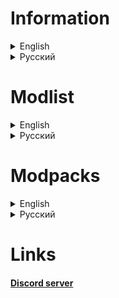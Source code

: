# Information
<details>
	<summary>English</summary>
	Modpack contains mods that fix bugs and optimize performance. Also redesigned HUD for better display of information and added mods for improvement (e.g. Hold Scan Button, FasterItemDropship). More details in the modlist.
</details>

<details>
	<summary>Русский</summary>
	Сборка содержит моды, которые исправляют баги и оптимизируют производительность. Также переработан HUD для более удобного отображения информации и добавлены моды на улучшение(напр. Hold Scan Button, FasterItemDropship). Более подробно в списке модов.
</details>

# Modlist
<details>
	<summary>English</summary>
<br>

|Mod                                                                                                          |Description                                                                                    |Author          |
|-------------------------------------------------------------------------------------------------------------|-----------------------------------------------------------------------------------------------|----------------|
|[BetterEXP](https://thunderstore.io/c/lethal-company/p/Swaggies/BetterEXP/)                                  |Replace the vanilla EXP system                                                                 |Swaggies        |
|[BetterItemScan](https://thunderstore.io/c/lethal-company/p/PopleZoo/BetterItemScan/)                        |Makes it easier to scan a group of items                                                       |PopleZoo        |
|[CleanerLogs](https://thunderstore.io/c/lethal-company/p/EliteMasterEric/CleanerLogs/)                       |Reduces log spam to boost performance                                                          |EliteMasterEric |
|[CullFactory](https://thunderstore.io/c/lethal-company/p/fumiko/CullFactory/)                                |Stops rendering interior rooms that aren't visible                                             |fumiko          |
|[DiscountAlert](https://thunderstore.io/c/lethal-company/p/akechii/DiscountAlert/)                           |Alerts you which items have a discount when the round begins                                   |akechii         |
|[DoorFix](https://thunderstore.io/c/lethal-company/p/itsmeowdev/DoorFix/)                                    |Fixes the hitbox of doors so items can be picked up through open doors more easily             |fumikitmeowdev  |
|[EladsHUD](https://thunderstore.io/c/lethal-company/p/EladNLG/EladsHUD/)                                     |Replaces your health stamina and battery with better UI                                        |EladNLG         |
|[EnemySoundFixes](https://thunderstore.io/c/lethal-company/p/ButteryStancakes/EnemySoundFixes/)              |Fixes numerous issues with missing sound effects, or SFX playing when they shouldn't           |ButteryStancakes|
|[FasterItemDropship](https://thunderstore.io/c/lethal-company/p/FlipMods/FasterItemDropship/)                |Makes the Item Dropship arrive and leave faster                                                |FlipMods        |
|[FireExitFlip](https://thunderstore.io/c/lethal-company/p/PC/FireExitFlip/)                                  |When entering through fire exit this makes you turn away from the door                         |PC              |
|[FixRPCLag](https://thunderstore.io/c/lethal-company/p/Bobbie/FixRPCLag/)                                    |Fixes RPC lag                                                                                  |Bobbie          |
|[HideChat](https://thunderstore.io/c/lethal-company/p/Monkeytype/HideChat/)                                  |Fully fade out the text chat when not in use                                                   |Monkeytype      |
|[Hold Scan Button](https://thunderstore.io/c/lethal-company/p/FutureSavior/Hold_Scan_Button/)                |Allows you to hold the scan button to continuously keep scanning                               |FutureSavior    |
|[honeysedit](https://thunderstore.io/c/lethal-company/p/HT/honeysedit/)                                      |Add Cause of Death to the performance report, rebuilt and better than ever                     |HT              |
|[LateCompany](https://thunderstore.io/c/lethal-company/p/anormaltwig/LateCompany/)                           |Allow players to join after the game starts                                                    |anormaltwig     |
|[LCBetterClock](https://thunderstore.io/c/lethal-company/p/BlueAmulet/LCBetterClock/)                        |Replaces the clock with a more comfortable                                                     |BlueAmulet      |
|[LCBetterSaves](https://thunderstore.io/c/lethal-company/p/Pooble/LCBetterSaves/)                            |Allow to create multiple saves beyond the original three                                       |Pooble          |
|[LCBetterSavesFix](https://thunderstore.io/c/lethal-company/p/Zehs/LCBetterSavesFix/)                        |Fixes the LCBetterSaves mod to work properly with the LethalModDataLib mod                     |Zehs            |
|[LCMaxSoundsFix](https://thunderstore.io/c/lethal-company/p/Hardy/LCMaxSoundsFix/)                           |Increase max number of simultaneous playing sounds                                             |Hardy           |
|[LethalCompany InputUtils](https://thunderstore.io/c/lethal-company/p/Rune580/LethalCompany_InputUtils/)     |Provides an alternative UI that allows for supporting mods to have in-game re-bindable keybinds|Rune580         |
|[LethalConfig](https://thunderstore.io/c/lethal-company/p/AinaVT/LethalConfig/)                              |Provides an in-game config menu for players to edit their configs                              |AinaVT          |
|[Loadstone](https://thunderstore.io/c/lethal-company/p/AdiBTW/Loadstone/)                                    |Reduces stuttering during level loading                                                        |AdiBTW          |
|[MoreCompany](https://thunderstore.io/c/lethal-company/p/notnotnotswipez/MoreCompany/)                       |A stable lobby player count expansion mod. With cosmetics!                                     |notnotnotswipez |
|[NoAll2Handed](https://thunderstore.io/c/lethal-company/p/MettaurSp/NoAll2Handed/)                           |On dungeon generation with a fixed item type, reroll if its two handed                         |MettaurSp       |
|[NoMoreCompanyLogo](https://thunderstore.io/c/lethal-company/p/DaXcess/NoMoreCompanyLogo/)                   |Remove MoreCompany logo                                                                        |DaXcess         |
|[NoSellLimit](https://thunderstore.io/c/lethal-company/p/DaXcess/NoMoreCompanyLogo/)                         |Remove the limit of items that can be placed on the deposit desk                               |ViViKo          |
|[OrbitRecharge](https://thunderstore.io/c/lethal-company/p/mrov/OrbitRecharge/)                              |Automatically recharge all items on ship when going into orbit                                 |mrov            |
|[PathfindingLagFix](https://thunderstore.io/c/lethal-company/p/Zaggy1024/PathfindingLagFix/)                 |Fix stutters caused by the AI of Brackens and Snare Fleas                                      |Zaggy1024       |
|[QuickRestart](https://thunderstore.io/c/lethal-company/p/AllToasters/QuickRestart/)                         |Allows you to easily restart your game via a command `/restart` in chat                        |AllToasters     |
|[SellTracker](https://thunderstore.io/c/lethal-company/p/NutNutty/SellTracker/)                              |Displays your quota and the calculated value of the scrap you are currently selling            |NutNutty        |
|[Spectator Voice Icon Fix](https://thunderstore.io/c/lethal-company/p/ficcialfaint/Spectator_Voice_Icon_Fix/)|Fixes a visual bug wrongly showing the speaking icon when in spectator mode with push-to-talk  |ficcialfaint    |
|[TerminalFormatter](https://thunderstore.io/c/lethal-company/p/mrov/TerminalFormatter/)                      |Rework of terminal's pages                                                                     |mrov            |
|[Touchscreen](https://thunderstore.io/c/lethal-company/p/TheDeadSnake/Touchscreen/)                          |Allows players to interact with the ship monitor                                               |TheDeadSnake    |


</details>

<details>
	<summary>Русский</summary>
<br>

|Мод                                                                                                          |Описание                                                                                     |Автор           |
|-------------------------------------------------------------------------------------------------------------|---------------------------------------------------------------------------------------------|----------------|
|[BetterEXP](https://thunderstore.io/c/lethal-company/p/Swaggies/BetterEXP/)                                  |Заменяет ванильную систему опыта                                                             |Swaggies        |
|[BetterItemScan](https://thunderstore.io/c/lethal-company/p/PopleZoo/BetterItemScan/)                        |Изменяет сканер предметов, делая его более информативным                                     |PopleZoo        |
|[CleanerLogs](https://thunderstore.io/c/lethal-company/p/EliteMasterEric/CleanerLogs/)                       |Уменьшает количество спама в логах для улучшения производительности                          |EliteMasterEric |
|[CullFactory](https://thunderstore.io/c/lethal-company/p/fumiko/CullFactory/)                                |Останавливает рендеринг комнат вне поля зрения                                               |fumiko          |
|[DiscountAlert](https://thunderstore.io/c/lethal-company/p/akechii/DiscountAlert/)                           |Отображает скидки на экране в начале дня                                                     |akechii         |
|[DoorFix](https://thunderstore.io/c/lethal-company/p/itsmeowdev/DoorFix/)                                    |Исправляет хитбокс дверей, чтобы было проще подбирать предметы                               |itmeowdev       |
|[EladsHUD](https://thunderstore.io/c/lethal-company/p/EladNLG/EladsHUD/)                                     |Изменяет HUD, делая его более информативным                                                  |EladNLG         |
|[EnemySoundFixes](https://thunderstore.io/c/lethal-company/p/ButteryStancakes/EnemySoundFixes/)              |Исправляет проблемы с воспроизведением звуков                                                |ButteryStancakes|
|[FasterItemDropship](https://thunderstore.io/c/lethal-company/p/FlipMods/FasterItemDropship/)                |Делает доставку купленных предметов быстрее                                                  |FlipMods        |
|[FireExitFlip](https://thunderstore.io/c/lethal-company/p/PC/FireExitFlip/)                                  |Разворачивает вас от двери при входе через пожарную дверь                                    |PC              |
|[FixRPCLag](https://thunderstore.io/c/lethal-company/p/Bobbie/FixRPCLag/)                                    |Исправляет задержку RPC                                                                      |Bobbie          |
|[HideChat](https://thunderstore.io/c/lethal-company/p/Monkeytype/HideChat/)                                  |Скрывает чат, когда он неактивен                                                             |Monkeytype      |
|[Hold Scan Button](https://thunderstore.io/c/lethal-company/p/FutureSavior/Hold_Scan_Button/)                |Позволяет использовать сканер удерживая `ПКМ`                                                |FutureSavior    |
|[honeysedit](https://thunderstore.io/c/lethal-company/p/HT/honeysedit/)                                      |Отображает причину смерти в отчёте                                                           |HT              |
|[LateCompany](https://thunderstore.io/c/lethal-company/p/anormaltwig/LateCompany/)                           |Позволяет присоединяться к лобби после начала игры (только когда корабль находится на орбите)|anormaltwig     |
|[LCBetterClock](https://thunderstore.io/c/lethal-company/p/BlueAmulet/LCBetterClock/)                        |Заменяет часы на более удобные, а также отображает их внутри помещения                       |BlueAmulet      |
|[LCBetterSaves](https://thunderstore.io/c/lethal-company/p/Pooble/LCBetterSaves/)                            |Добавляет возможность иметь более 3 сохранений и переименовывать их                          |Pooble          |
|[LCBetterSavesFix](https://thunderstore.io/c/lethal-company/p/Zehs/LCBetterSavesFix/)                        |Исправляет совместимость LCBetterSaves для правильно работы с LethalModDataLib               |Zehs            |
|[LCMaxSoundsFix](https://thunderstore.io/c/lethal-company/p/Hardy/LCMaxSoundsFix/)                           |Увеличивает максимальное количество одновременно воспроизводимых звуков                      |Hardy           |
|[LethalCompany InputUtils](https://thunderstore.io/c/lethal-company/p/Rune580/LethalCompany_InputUtils/)     |Добавляет пользовательский интерфейс для изменения привязки клавиш у поддерживаемых модов    |Rune580         |
|[LethalConfig](https://thunderstore.io/c/lethal-company/p/AinaVT/LethalConfig/)                              |Добавляет внутриигровое меню для изменения конфигурации модов                                |AinaVT          |
|[Loadstone](https://thunderstore.io/c/lethal-company/p/AdiBTW/Loadstone/)                                    |Уменьшает заикание во время загрузки уровня                                                  |AdiBTW          |
|[MoreCompany](https://thunderstore.io/c/lethal-company/p/notnotnotswipez/MoreCompany/)                       |Даёт возможность увеличить количество игроков в лобби, также добавляет косметику             |notnotnotswipez |
|[NoAll2Handed](https://thunderstore.io/c/lethal-company/p/MettaurSp/NoAll2Handed/)                           |При ивенте на одинаковые предметы отключает двуручнуе                                        |MettaurSp       |
|[NoMoreCompanyLogo](https://thunderstore.io/c/lethal-company/p/DaXcess/NoMoreCompanyLogo/)                   |Убирает логотип MoreCompany                                                                  |DaXcess         |
|[NoSellLimit](https://thunderstore.io/c/lethal-company/p/DaXcess/NoMoreCompanyLogo/)                         |Отключает лисит предметов на стойке продажи                                                  |ViViKo          |
|[OrbitRecharge](https://thunderstore.io/c/lethal-company/p/mrov/OrbitRecharge/)                              |Перезаряжает всё снаряжение на корабле при взлёте на орбиту (кроме предметов в сумке)        |mrov            |
|[PathfindingLagFix](https://thunderstore.io/c/lethal-company/p/Zaggy1024/PathfindingLagFix/)                 |Исправляет заикания, вызванные ИИ Брекена и Блохи                                            |Zaggy1024       |
|[QuickRestart](https://thunderstore.io/c/lethal-company/p/AllToasters/QuickRestart/)                         |Позволяет начинать игру заново с помощью команды `/restart` в чат                            |AllToasters     |
|[SellTracker](https://thunderstore.io/c/lethal-company/p/NutNutty/SellTracker/)                              |Отображает квоту и стоимость продаваемого лута на дисплее возле стойки продажи               |NutNutty        |
|[Spectator Voice Icon Fix](https://thunderstore.io/c/lethal-company/p/ficcialfaint/Spectator_Voice_Icon_Fix/)|Исправляет отображение значка разговора в режиме наблюдения                                  |ficcialfaint    |
|[TerminalFormatter](https://thunderstore.io/c/lethal-company/p/mrov/TerminalFormatter/)                      |Изменяет страницы в терминале, делая их более удобными                                       |mrov            |
|[Touchscreen](https://thunderstore.io/c/lethal-company/p/TheDeadSnake/Touchscreen/)                          |Позволяет взаимодействовать с экраном монитора делая его сенсорным                           |TheDeadSnake    |

</details>

# Modpacks
<details>
	<summary>English</summary>
<br>

[BigQuotaOperation](https://thunderstore.io/c/lethal-company/p/RebelSqu4d/BigQuotaOperation/) - modpack, in which the HUD is redesigned, added new moons, items, monsters and more.

</details>

<details>
	<summary>Русский</summary>
<br>

[BigQuotaOperation](https://thunderstore.io/c/lethal-company/p/RebelSqu4d/BigQuotaOperation/) - сборка, в которой переработан HUD, добалвены новые луны, предметы, монстры и многое другое.

</details>

# Links
#### [Discord server](https://discord.gg/SDY8KZ6g3P)